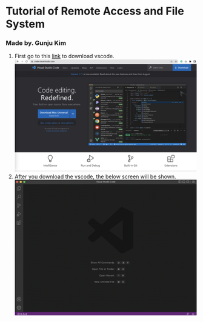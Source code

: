 # Tutorial of Remote Access and File System
### Made by. Gunju Kim

1. First go to this [link](https://code.visualstudio.com/) to download vscode.
![](vscode1.png)
2. After you download the vscode, the below screen will be shown.
![](vscode.png)